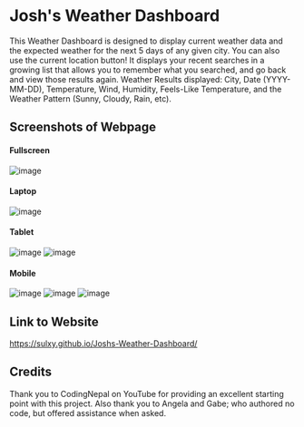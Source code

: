 # Josh's Weather Dashboard

This Weather Dashboard is designed to display current weather data and the expected weather for the next 5 days of any given city. You can also use the current location button! 
It displays your recent searches in a growing list that allows you to remember what you searched, and go back and view those results again.
Weather Results displayed: City, Date (YYYY-MM-DD), Temperature, Wind, Humidity, Feels-Like Temperature, and the Weather Pattern (Sunny, Cloudy, Rain, etc).

## Screenshots of Webpage

#### Fullscreen 
![image](https://github.com/Sulxy/Joshs-Weather-Dashboard/assets/149080702/f0127ec8-7451-42d7-b91c-e1c746261349)
#### Laptop
![image](https://github.com/Sulxy/Joshs-Weather-Dashboard/assets/149080702/3414f5c4-b8bf-43a9-a298-bc917518be05)
#### Tablet
![image](https://github.com/Sulxy/Joshs-Weather-Dashboard/assets/149080702/2896feb6-6a32-4fdf-a981-43391adb305c)
![image](https://github.com/Sulxy/Joshs-Weather-Dashboard/assets/149080702/445a4c6a-8193-4787-b564-69fcdc94dc1b)
#### Mobile
![image](https://github.com/Sulxy/Joshs-Weather-Dashboard/assets/149080702/2b809ba9-97d6-4681-acf3-e07a75698934)
![image](https://github.com/Sulxy/Joshs-Weather-Dashboard/assets/149080702/6573d79e-369e-4e11-adf3-8521d0686dc4)
![image](https://github.com/Sulxy/Joshs-Weather-Dashboard/assets/149080702/30183321-f85b-4f8a-a306-d86d8d6a2e90)
## Link to Website
https://sulxy.github.io/Joshs-Weather-Dashboard/
## Credits

Thank you to CodingNepal on YouTube for providing an excellent starting point with this project.
Also thank you to Angela and Gabe; who authored no code, but offered assistance when asked. 

